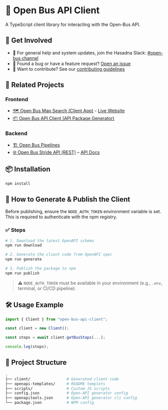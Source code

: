 # 🚌 Open Bus API Client

A TypeScript client library for interacting with the Open-Bus API.

## 📢 Get Involved

- 💬 For general help and system updates, join the Hasadna Slack: [#open-bus channel](https://join.slack.com/t/hasadna/shared_invite/zt-167h764cg-J18ZcY1odoitq978IyMMig)
- 🐞 Found a bug or have a feature request? [Open an issue](https://github.com/hasadna/open-bus-map-search/issues/new)
- 🤝 Want to contribute? See our [contributing guidelines](https://github.com/hasadna/open-bus-pipelines/blob/main/CONTRIBUTING.md)

## 🔗 Related Projects

### Frontend
* [🗺️ Open Bus Map Search (Client App)](https://github.com/hasadna/open-bus-map-search) - [Live Website](https://open-bus-map-search.hasadna.org.il/dashboard)
* [📦 Open Bus API Client (API Package Generator)](https://github.com/hasadna/open-bus-api-client)

### Backend
* [🏗️ Open Bus Pipelines](https://github.com/hasadna/open-bus-pipelines)
* [🌐 Open Bus Stride API (REST)](https://github.com/hasadna/open-bus-stride-api) – [API Docs](https://open-bus-stride-api.hasadna.org.il/docs)

## 📦 Installation

```bash
npm install
```

## 🚀 How to Generate & Publish the Client

Before publishing, ensure the `NODE_AUTH_TOKEN` environment variable is set.
This is required to authenticate with the npm registry.

### ✅ Steps

```bash
# 1. Download the latest OpenAPI schema
npm run download

# 2. Generate the client code from OpenAPI spec
npm run generate

# 3. Publish the package to npm
npm run publish
```

> ⚠️ `NODE_AUTH_TOKEN` must be available in your environment (e.g., `.env`, terminal, or CI/CD pipeline).

## 🛠️ Usage Example

```ts
import { Client } from "open-bus-api-client";

const client = new Client();

const stops = await client.getBusStops(...);

console.log(stops);
```

## 📂 Project Structure

```bash
.
├── client/                # Generated client code
├── openapi-templates/     # README templets
├── scripts/               # Custom JS scripts
├── config.json            # Open-API generator config
├── openapitools.json      # Open-API generator cli config
└── package.json           # NPM config
```
